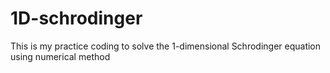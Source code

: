 # 1D-schrodinger
This is my practice coding to solve the 1-dimensional Schrodinger equation using numerical method
